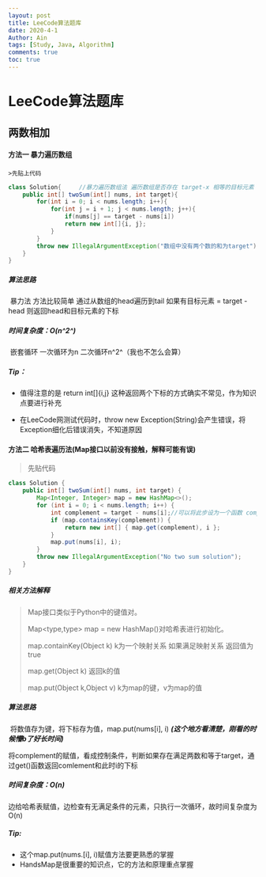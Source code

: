 ```yaml
---
layout: post
title: LeeCode算法题库
date: 2020-4-1
Author: Ain
tags: [Study, Java, Algorithm]
comments: true
toc: true
---
```


# LeeCode算法题库

## 两数相加

#### 方法一 暴力遍历数组

	>先贴上代码

```java
class Solution{     //暴力遍历数组法 遍历数组是否存在 target-x 相等的目标元素
    public int[] twoSum(int[] nums, int target){
        for(int i = 0; i < nums.length; i++){
            for(int j = i + 1; j < nums.length; j++){
                if(nums[j] == target - nums[i])	
                return new int[]{i, j};	
            }
        }
        throw new IllegalArgumentException("数组中没有两个数的和为target");//异常抛出 
    }
}
```

##### 算法思路

​	暴力法 方法比较简单 通过从数组的head遍历到tail 如果有目标元素 = target - head 则返回head和目标元素的下标

##### 时间复杂度：O(n^2^)

​	嵌套循环 一次循环为n 二次循环n^2^（我也不怎么会算）

##### Tip：

- 值得注意的是 return int[]{i,j} 这种返回两个下标的方式确实不常见，作为知识点要进行补充

- 在LeeCode网测试代码时，throw new Exception(String)会产生错误，将Exception细化后错误消失，不知道原因



#### 方法二 哈希表遍历法(Map接口以前没有接触，解释可能有误)

>先贴代码

```java
class Solution {
    public int[] twoSum(int[] nums, int target) {
        Map<Integer, Integer> map = new HashMap<>();
        for (int i = 0; i < nums.length; i++) {
            int complement = target - nums[i];//可以将此步设为一个函数 complement为函数的因变量 num[i]为函数自变量
            if (map.containsKey(complement)) {
                return new int[] { map.get(complement), i };
            }
            map.put(nums[i], i);
        }
        throw new IllegalArgumentException("No two sum solution");
    }
}
```

##### 相关方法解释

>Map接口类似于Python中的键值对。
>
>Map<type,type> map = new HashMap()对哈希表进行初始化。
>
>map.containKey(Object k)  k为一个映射关系 如果满足映射关系 返回值为true
>
>map.get(Object k)  返回k的值
>
>map.put(Object k,Object v) k为map的键，v为map的值

##### 算法思路

​	将数值存为键，将下标存为值，map.put(nums[i], i) ***(这个地方看清楚，刚看的时候懵b了好长时间)***

​	将complement的赋值，看成控制条件，判断如果存在满足两数和等于target，通过get()函数返回comlement和此时i的下标

##### 时间复杂度：O(n)

​	边给哈希表赋值，边检查有无满足条件的元素，只执行一次循环，故时间复杂度为O(n)

##### Tip:

- 这个map.put(nums.[i], i)赋值方法要更熟悉的掌握
- HandsMap是很重要的知识点，它的方法和原理重点掌握







